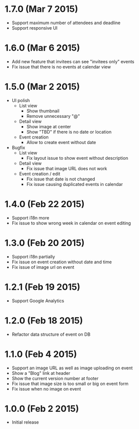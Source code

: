 1.7.0 (Mar 7 2015)
===================

* Support maximum number of attendees and deadline
* Support responsive UI

1.6.0 (Mar 6 2015)
===================

* Add new feature that invitees can see "invitees only" events
* Fix issue that there is no events at calendar view

1.5.0 (Mar 2 2015)
===================
* UI polish
  * List view
    * Show thumbnail
    * Remove unnecessary "@"
  * Detail view
    * Show image at center
    * Show "TBD" if there is no date or location
  * Event creation
    * Allow to create event without date
* Bugfix
  * List view
    * Fix layout issue to show event without description
  * Detail view
    * Fix issue that image URL does not work
  * Event creation / edit
    * Fix issue that date is not changed
    * Fix issue causing duplicated events in calendar

1.4.0 (Feb 22 2015)
===================

* Support i18n more
* Fix issue to show wrong week in calendar on event editing

1.3.0 (Feb 20 2015)
===================

* Support i18n partially
* Fix issue on event creation without date and time
* Fix issue of image url on event

1.2.1 (Feb 19 2015)
===================

* Support Google Analytics

1.2.0 (Feb 18 2015)
===================

* Refactor data structure of event on DB

1.1.0 (Feb 4 2015)
===================

* Support an image URL as well as image uploading on event
* Show a "Blog" link at header
* Show the current version number at footer
* Fix issue that image size is too small or big on event form
* Fix issue when no image on event

1.0.0 (Feb 2 2015)
===================

* Initial release
